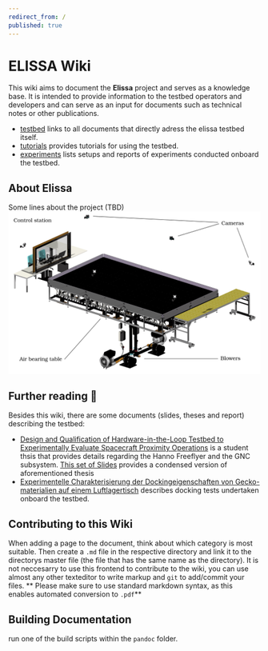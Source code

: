 ```yaml
---
redirect_from: /
published: true
---
```


# ELISSA Wiki

This wiki aims to document the **Elissa** project and serves as a knowledge base. It is intended to provide 
information to the testbed operators and developers and can serve as an input for documents such as technical notes or other publications.


* [testbed](testbed/testbed) links to all documents that directly adress the elissa testbed itself.
* [tutorials](tutorials/tutorials) provides tutorials for using the testbed.
* [experiments](experiments/experiments) lists setups and reports of experiments conducted onboard the testbed.

## About Elissa
Some lines about the project (TBD)
![the elissa testbed](graphics/elissa.png)

## Further reading 📕
Besides this wiki, there are some documents (slides, theses and report) describing the testbed:

* [Design and Qualification of Hardware-in-the-Loop Testbed to Experimentally Evaluate Spacecraft Proximity Operations](documents/thesislasse2020.pdf) is a student thsis that provides details regarding the Hanno Freeflyer and the GNC subsystem. [This set of Slides](documents/talklasse2020.pdf) provides a condensed version of aforementioned thesis
* [Experimentelle Charakterisierung der Dockingeigenschaften von Gecko-materialien auf einem Luftlagertisch](documents/rftp2020.pdf) describes docking tests undertaken onboard the testbed.

## Contributing to this Wiki
When adding a page to the document, think about which category is most suitable. Then create a `.md` file in the respective directory and link it to the directorys master file (the file that has the same name as the directory). It is not neccesarry to use this frontend to contribute to the wiki, you can use almost any other texteditor to write markup and `git` to add/commit your files. ** Please make sure to use standard markdown syntax, as this enables automated conversion to `.pdf`**

## Building Documentation
run one of the build scripts within the `pandoc` folder.
